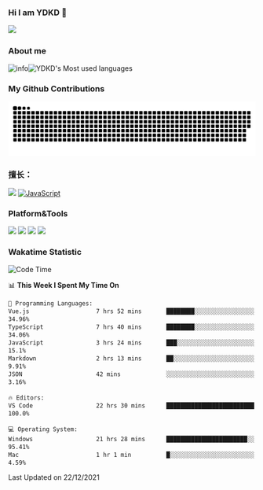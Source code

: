 ### Hi I am YDKD 👋

![](https://visitor-badge.glitch.me/badge?page_id=YDKD.readme)

### About me
![info](https://github-readme-stats.vercel.app/api?username=YDKD&show_icons=true&theme=cobalt)![YDKD's Most used languages](https://github-readme-stats.vercel.app/api/top-langs/?username=YDKD&layout=compact&hide_border=true&langs_count=8)

### My Github Contributions
![](https://raw.githubusercontent.com/YDKD/YDKD/main/assets/github-contribution-grid-snake.svg)

### 擅长：<br />
[![](https://img.shields.io/badge/-Vue.js-007396?style=flat-square&logo=Vue.js&logoColor=#4FC08D)](https://cn.vuejs.org/)
[![JavaScript](https://img.shields.io/badge/-JavaScript-f7e018?style=flat-square&logo=javascript&logoColor=white)]()

### Platform&Tools <br/>

[![]( https://img.shields.io/badge/macOS-Big%20Sur-292e33?style=flat-square&logo=apple&logoColor=ffffff )]() [![](https://img.shields.io/badge/Windows-10-2376bc?style=flat-square&logo=windows&logoColor=ffffff)]() [![]( https://img.shields.io/badge/IDE-Visual%20Studio%20Code-blue?style=flat-square&logo=visual-studio-code&logoColor=ffffff )]() [![]( https://img.shields.io/badge/iPhone-12-999999?style=flat-square&logo=apple&logoColor=ffffff)]() <br />

### Wakatime Statistic
<!--START_SECTION:waka-->
![Code Time](http://img.shields.io/badge/Code%20Time-256%20hrs%2032%20mins-blue)

📊 **This Week I Spent My Time On** 

```text
💬 Programming Languages: 
Vue.js                   7 hrs 52 mins       ████████░░░░░░░░░░░░░░░░░   34.96% 
TypeScript               7 hrs 40 mins       ████████░░░░░░░░░░░░░░░░░   34.06% 
JavaScript               3 hrs 24 mins       ███░░░░░░░░░░░░░░░░░░░░░░   15.1% 
Markdown                 2 hrs 13 mins       ██░░░░░░░░░░░░░░░░░░░░░░░   9.91% 
JSON                     42 mins             ░░░░░░░░░░░░░░░░░░░░░░░░░   3.16%

🔥 Editors: 
VS Code                  22 hrs 30 mins      █████████████████████████   100.0%

💻 Operating System: 
Windows                  21 hrs 28 mins      ███████████████████████░░   95.41% 
Mac                      1 hr 1 min          █░░░░░░░░░░░░░░░░░░░░░░░░   4.59%

```


 Last Updated on 22/12/2021
<!--END_SECTION:waka-->

<!--
**YDKD/YDKD** is a ✨ _special_ ✨ repository because its `README.md` (this file) appears on your GitHub profile.

Here are some ideas to get you started:

- 🔭 I’m currently working on ...
- 🌱 I’m currently learning ...
- 👯 I’m looking to collaborate on ...
- 🤔 I’m looking for help with ...
- 💬 Ask me about ...
- 📫 How to reach me: ...
- 😄 Pronouns: ...
- ⚡ Fun fact: ...
-->
